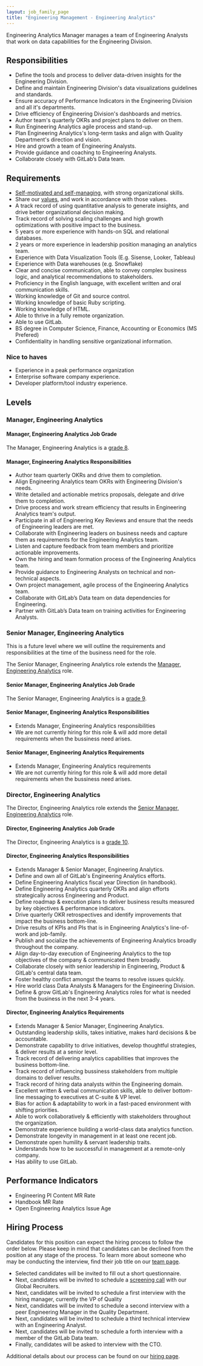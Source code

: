 ```yaml
---
layout: job_family_page
title: "Engineering Management - Engineering Analytics"
---
```


Engineering Analytics Manager manages a team of Engineering Analysts that work on data capabilities for the Engineering Division. 

## Responsibilities 

* Define the tools and process to deliver data-driven insights for the Engineering Division.
* Define and maintain Engineering Division's data visualizations guidelines and standards.
* Ensure accuracy of Performance Indicators in the Engineering Division and all it's departments.
* Drive efficiency of Engineering Division's dashboards and metrics.
* Author team's quarterly OKRs and project plans to deliver on them.
* Run Engineering Analytics agile process and stand-up.
* Plan Engineering Analytics's long-term tasks and align with Quality Department's direction and vision.
* Hire and growth a team of Engineering Analysts.
* Provide guidance and coaching to Engineering Analysts.
* Collaborate closely with GitLab’s Data team.

## Requirements

* [Self-motivated and self-managing](https://about.gitlab.com/handbook/values/#efficiency), with strong organizational skills.
* Share our [values](https://about.gitlab.com/handbook/values/), and work in accordance with those values.
* A track record of using quantitative analysis to generate insights, and drive better organizational decision making.
* Track record of solving scaling challenges and high growth optimizations with positive impact to the business.
* 5 years or more experience with hands-on SQL and relational databases.
* 2 years or more experience in leadership position managing an analytics team.
* Experience with Data Visualization Tools (E.g. Sisense, Looker, Tableau)
* Experience with Data warehouses (e.g. Snowflake)
* Clear and concise communication, able to convey complex business logic, and analytical recommendations to stakeholders.
* Proficiency in the English language, with excellent written and oral communication skills.
* Working knowledge of Git and source control.
* Working knowledge of basic Ruby scripting.
* Working knowledge of HTML.
* Able to thrive in a fully remote organization.
* Able to use GitLab.
* BS degree in Computer Science, Finance, Accounting or Economics (MS Prefered)
* Confidentiality in handling sensitive organizational information.

### Nice to haves
* Experience in a peak performance organization
* Enterprise software company experience.
* Developer platform/tool industry experience.

## Levels 
### Manager, Engineering Analytics 

#### Manager, Engineering Analytics Job Grade

The Manager, Engineering Analytics is a [grade 8](/handbook/total-rewards/compensation/compensation-calculator/#gitlab-job-grades).

#### Manager, Engineering Analytics Responsibilities

* Author team quarterly OKRs and drive them to completion.
* Align Engineering Analytics team OKRs with Engineering Division's needs.
* Write detailed and actionable metrics proposals, delegate and drive them to completion. 
* Drive process and work stream efficiency that results in Engineering Analytics team's output.
* Participate in all of Engineering Key Reviews and ensure that the needs of Engineering leaders are met.
* Collaborate with Engineering leaders on business needs and capture them as requirements for the Engineering Analytics team.
* Listen and capture feedback from team members and prioritize actionable improvements.
* Own the hiring and team formation process of the Engineering Analytics team.
* Provide guidance to Engineering Analysts on technical and non-technical aspects. 
* Own project management, agile process of the Engineering Analytics team. 
* Collaborate with GitLab’s Data team on data dependencies for Engineering.
* Partner with GitLab’s Data team on training activities for Engineering Analysts.

### Senior Manager, Engineering Analytics 

This is a future level where we will outline the requirements and responsibilities at the time of the business need for the role.

The Senior Manager, Engineering Analytics role extends the [Manager, Engineering Analytics](#manager-engineering-analytics) role.

#### Senior Manager, Engineering Analytics Job Grade 

The Senior Manager, Engineering Analytics is a [grade 9](/handbook/total-rewards/compensation/compensation-calculator/#gitlab-job-grades).

#### Senior Manager, Engineering Analytics Responsibilities 

* Extends Manager, Engineering Analytics responsibilities 
* We are not currently hiring for this role & will add more detail requirements when the bussiness need arises.

#### Senior Manager, Engineering Analytics Requirements

* Extends Manager, Engineering Analytics requirements
* We are not currently hiring for this role & will add more detail requirements when the bussiness need arises.

### Director, Engineering Analytics 

The Director, Engineering Analytics role extends the [Senior Manager, Engineering Analytics](#senior-manager-engineering-analytics) role.

#### Director, Engineering Analytics Job Grade 

The Director, Engineering Analytics is a [grade 10](/handbook/total-rewards/compensation/compensation-calculator/#gitlab-job-grades).

#### Director, Engineering Analytics Responsibilities 

* Extends Manager & Senior Manager, Engineering Analytics.
* Define and own all of GitLab's Engineering Analytics efforts.
* Define Engineering Analytics fiscal year Direction (in handbook).
* Define Engineering Analytics quarterly OKRs and align efforts strategically across Engineering and Product.
* Define roadmap & execution plans to deliver business results measured by key objectives & performance indicators.
* Drive quarterly OKR retrospectives and identify improvements that impact the business bottom-line.
* Drive results of KPIs and PIs that is in Engineering Analytics's line-of-work and job-family.
* Publish and socialize the achievements of Engineering Analytics broadly throughout the company.
* Align day-to-day execution of Engineering Analytics to the top objectives of the company & communicated them broadly.
* Collaborate closely with senior leadership in Engineering, Product & GitLab's central data team. 
* Foster healthy conflict amongst the teams to resolve issues quickly.
* Hire world class Data Analysts & Managers for the Engineering Division.
* Define & grow GitLab's Engineering Analytics roles for what is needed from the business in the next 3-4 years.

#### Director, Engineering Analytics Requirements

* Extends Manager & Senior Manager, Engineering Analytics.
* Outstanding leadership skills, takes initiative, makes hard decisions & be accountable.
* Demonstrate capability to drive initiatives, develop thoughtful strategies, & deliver results at a senior level.
* Track record of delivering analytics capabilities that improves the business bottom-line.
* Track record of influencing bussiness stakeholders from multiple domains to deliver results.
* Track record of hiring data analysts within the Engineering domain.
* Excellent written & verbal communication skills, able to deliver bottom-line messaging to executives at C-suite & VP level.
* Bias for action & adaptability to work in a fast-paced environment with shifting priorities.
* Able to work collaboratively & efficiently with stakeholders throughout the organization.
* Demonstrate experience building a world-class data analytics function.
* Demonstrate longevity in management in at least one recent job.
* Demonstrate open humility & servant leadership traits.
* Understands how to be successful in management at a remote-only company.
* Has ability to use GitLab.

## Performance Indicators 

* Engineering PI Content MR Rate 
* Handbook MR Rate
* Open Engineering Analytics Issue Age  

## Hiring Process
Candidates for this position can expect the hiring process to follow the order below. Please keep in mind that candidates can be declined from the position at any stage of the process. To learn more about someone who may be conducting the interview, find their job title on our [team page](/company/team/).

* Selected candidates will be invited to fill out a short questionnaire.
* Next, candidates will be invited to schedule a [screening call](/handbook/hiring/#screening-call) with our Global Recruiters.
* Next, candidates will be invited to schedule a first interview with the hiring manager, currently the VP of Quality
* Next, candidates will be invited to schedule a second interview with a peer Engineering Manager in the Quality Department.
* Next, candidates will be invited to schedule a third technical interview with an Engineering Analyst.
* Next, candidates will be invited to schedule a forth interview with a member of the GitLab Data team.
* Finally, candidates will be asked to interview with the CTO.

Additional details about our process can be found on our [hiring page](/handbook/hiring/).
